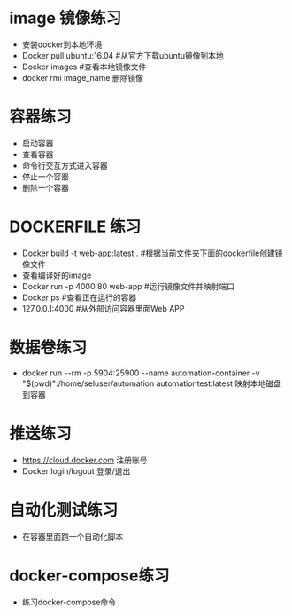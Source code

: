 # image 镜像练习
- 安装docker到本地环境
- Docker pull ubuntu:16.04  #从官方下载ubuntu镜像到本地
- Docker images                 #查看本地镜像文件
- docker rmi  image_name  删除镜像

# 容器练习
- 启动容器
- 查看容器
- 命令行交互方式进入容器
- 停止一个容器
- 删除一个容器

# DOCKERFILE 练习
- Docker build -t web-app:latest .   #根据当前文件夹下面的dockerfile创建镜像文件
- 查看编译好的image
- Docker run -p 4000:80 web-app      #运行镜像文件并映射端口
- Docker ps                                   #查看正在运行的容器
- 127.0.0.1:4000                          #从外部访问容器里面Web APP

# 数据卷练习
- docker run --rm -p 5904:25900 --name automation-container -v "$(pwd)":/home/seluser/automation automationtest:latest  映射本地磁盘到容器

# 推送练习
- https://cloud.docker.com 注册账号
- Docker login/logout 登录/退出

# 自动化测试练习
- 在容器里面跑一个自动化脚本

# docker-compose练习
- 练习docker-compose命令
